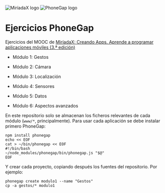 ![MiríadaX logo](https://upload.wikimedia.org/wikipedia/commons/thumb/6/6c/LogoMiriadax.jpg/220px-LogoMiriadax.jpg)
![PhoneGap logo](https://phonegap.com/blog/uploads/2013-02/cordova-phonegap-build.jpg)

Ejercicios PhoneGap
===================

Ejercicios del MOOC de [MiríadaX: Creando Apps. Aprende a programar aplicaciones móviles (3.ª edición)](https://miriadax.net/web/creando-apps-aprende-a-programar-aplicaciones-moviles-3-edicion-/)

* Módulo 1: Gestos

* Módulo 2: Cámara

* Módulo 3: Localización

* Módulo 4: Sensores

* Módulo 5: Datos

* Módulo 6: Aspectos avanzados

En este repositorio solo se almacenan los ficheros relevantes de cada módulo (`www/*`, principalmente). Para usar cada aplicación se debe instalar primero PhoneGap:
```
npm install phonegap
echo << EOF
cat > ~/bin/phonegap << EOF
#!/bin/bash
~/node_modules/phonegap/bin/phonegap.js "$@"
EOF
```
Y crear cada proyecto, copiando después los fuentes del repositorio. Por ejemplo:
```
phonegap create modulo1 --name "Gestos"
cp -a gestos/* modulo1
```
